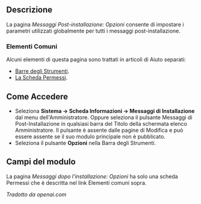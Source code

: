 <!-- Filename: Help4.x:Post-installation_Messages:_Options / Display title: Messaggi post-installazione: Opzioni -->

## Descrizione

La pagina *Messaggi Post-installazione: Opzioni* consente di impostare i parametri utilizzati globalmente per tutti i messaggi post-installazione.

### Elementi Comuni

Alcuni elementi di questa pagina sono trattati in articoli di Aiuto separati:

* [Barre degli Strumenti](jdocmanual?article=help/common-elements/toolbars).
* [La Scheda Permessi](jdocmanual?article=help/common-elements/edit-permissions).

## Come Accedere

- Seleziona **Sistema -> Scheda Informazioni -> Messaggi di Installazione** dal menu 
  dell'Amministratore. Oppure seleziona il pulsante Messaggi di Post-Installazione in qualsiasi 
  barra del Titolo della schermata elenco Amministratore. Il pulsante è assente dalle pagine 
  di Modifica e può essere assente se il suo modulo principale non è pubblicato.
- Seleziona il pulsante **Opzioni** nella Barra degli Strumenti.

## Campi del modulo

La pagina *Messaggi dopo l'installazione: Opzioni* ha solo una scheda Permessi 
che è descritta nel link Elementi comuni sopra.

*Tradotto da openai.com*

